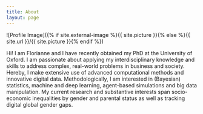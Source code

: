 ```yaml
---
title: About
layout: page
---
```


![Profile Image]({% if site.external-image %}{{ site.picture }}{% else %}{{ site.url }}/{{ site.picture }}{% endif %})

<p>Hi! I am Florianne and I have recently obtained my PhD at the University of Oxford. I am passionate about applying my interdisciplinary knowledge and skills to address complex, real-world problems in business and society. Hereby, I make extensive use of advanced computational methods and innovative digital data. Methodologically, I am interested in (Bayesian) statistics, machine and deep learning, agent-based simulations and big data manipulation. My current research and substantive interests span socio-economic inequalities by gender and parental status as well as tracking digital global gender gaps.</p>
